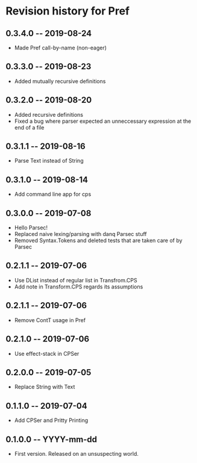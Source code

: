 # Revision history for Pref

## 0.3.4.0 -- 2019-08-24

* Made Pref call-by-name (non-eager)


## 0.3.3.0 -- 2019-08-23

* Added mutually recursive definitions


## 0.3.2.0 -- 2019-08-20

* Added recursive definitions
* Fixed a bug where parser expected an unneccessary expression
  at the end of a file


## 0.3.1.1 -- 2019-08-16

* Parse Text instead of String

## 0.3.1.0 -- 2019-08-14

* Add command line app for cps

## 0.3.0.0 -- 2019-07-08

* Hello Parsec!
* Replaced naive lexing/parsing with danq Parsec stuff
* Removed Syntax.Tokens and deleted tests that are taken care of by Parsec

## 0.2.1.1 -- 2019-07-06

* Use DList instead of regular list in Transfrom.CPS
* Add note in Transform.CPS regards its assumptions

## 0.2.1.1 -- 2019-07-06

* Remove ContT usage in Pref

## 0.2.1.0 -- 2019-07-06

* Use effect-stack in CPSer

## 0.2.0.0 -- 2019-07-05

* Replace String with Text

## 0.1.1.0 -- 2019-07-04

* Add CPSer and Pritty Printing

## 0.1.0.0 -- YYYY-mm-dd

* First version. Released on an unsuspecting world.
